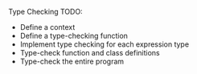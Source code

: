 Type Checking TODO:  
- Define a context  
- Define a type-checking function  
- Implement type checking for each expression type  
- Type-check function and class definitions  
- Type-check the entire program  
